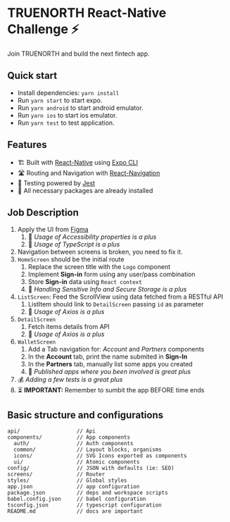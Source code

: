 # TRUENORTH React-Native Challenge ⚡️

Join TRUENORTH and build the next fintech app.

## Quick start

- Install dependencies: `yarn install`
- Run `yarn start` to start expo.
- Run `yarn android` to start android emulator.
- Run `yarn ios` to start ios emulator.
- Run `yarn test` to test application.

## Features

- 🏗 Built with [React-Native](https://reactnative.dev) using [Expo CLI](https://expo.io/)
- 🛣 Routing and Navigation with [React-Navigation](https://reactnavigation.org)
- 🧪 Testing powered by [Jest](https://jestjs.io)
- 🧰 All necessary packages are already installed

## Job Description

1. Apply the UI from [Figma](https://www.figma.com/file/8ruatRZ6G0dt4DYR1w7IL1/React-Native-Challenge-v0.1)
   1. 💯 _Usage of Accessibility properties is a plus_
   1. 💯 _Usage of TypeScript is a plus_
2. Navigation between screens is broken, you need to fix it.
3. `HomeScreen` should be the initial route
   1. Replace the screen title with the `Logo` component
   1. Implement **Sign-in** form using any user/pass combination
   1. Store **Sign-in** data using `React context`
   1. 💯 _Handling Sensitive Info and Secure Storage is a plus_
4. `ListScreen`: Feed the ScrollView using data fetched from a RESTful API
   1. ListItem should link to `DetailScreen` passing `id` as parameter
   1. 💯 _Usage of Axios is a plus_
5. `DetailScreen`
   1. Fetch items details from API
   1. 💯 _Usage of Axios is a plus_
6. `WalletScreen`
   1. Add a Tab navigation for: _Account_ and _Partners_ components
   1. In the **Account** tab, print the name submited in **Sign-In**
   1. In the **Partners** tab, manually list some apps you created
   1. 💯 _Published apps where you been involved is great plus_
7. 💰 _Adding a few tests is a great plus_
8. ⏳ **IMPORTANT:** Remember to sumbit the app BEFORE time ends

## Basic structure and configurations

```
api/                  // Api
components/           // App components
  auth/               // Auth components
  common/             // Layout blocks, organisms
  icons/              // SVG Icons exported as components
  ui/                 // Atomic components
config/               // JSON with defaults (ie: SEO)
screens/              // Router
styles/               // Global styles
app.json              // app configuration
package.json          // deps and workspace scripts
babel.config.json     // babel configuration
tsconfig.json         // typescript configuration
README.md             // docs are important
```
